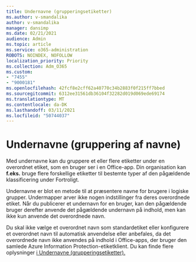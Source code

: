```yaml
---
title: Undernavne (grupperingsetiketter)
ms.author: v-smandalika
author: v-smandalika
manager: dansimp
ms.date: 02/21/2021
audience: Admin
ms.topic: article
ms.service: o365-administration
ROBOTS: NOINDEX, NOFOLLOW
localization_priority: Priority
ms.collection: Adm_O365
ms.custom:
- "7455"
- "9000181"
ms.openlocfilehash: 42fcf8e2cff62a40770c34b2883f0f215ff7bbed
ms.sourcegitcommit: 6312ee31561db36104f32282d019d069ede69174
ms.translationtype: MT
ms.contentlocale: da-DK
ms.lasthandoff: 03/11/2021
ms.locfileid: "50744037"
---
```

# <a name="sublabels-grouping-labels"></a>Undernavne (gruppering af navne)

Med undernavne kan du gruppere et eller flere etiketter under en overordnet etiket, som en bruger ser i en Office-app. Din organisation kan **f.eks.** bruge flere forskellige etiketter til bestemte typer af den pågældende klassificering under Fortroligt.

Undernavne er blot en metode til at præsentere navne for brugere i logiske grupper. Undermapper arver ikke nogen indstillinger fra deres overordnede etiket. Når du publicerer et undernavn for en bruger, kan den pågældende bruger derefter anvende det pågældende undernavn på indhold, men kan ikke kun anvende det overordnede navn.

Du skal ikke vælge et overordnet navn som standardetiket eller konfigurere et overordnet navn til automatisk anvendelse eller anbefales, da det overordnede navn ikke anvendes på indhold i Office-apps, der bruger den samlede Azure Information Protection-etiketklient. Du kan finde flere oplysninger [i Undernavne (grupperingsetiketter).](https://docs.microsoft.com/microsoft-365/compliance/sensitivity-labels)